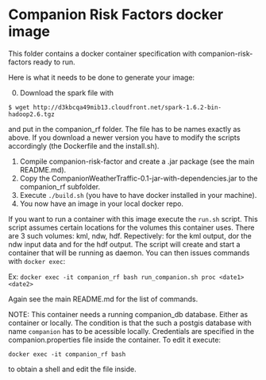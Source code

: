 # Companion Risk Factors docker image

This folder contains a docker container specification with companion-risk-factors ready to run.

Here is what it needs to be done to generate your image:

0) Download the spark file with

`$ wget http://d3kbcqa49mib13.cloudfront.net/spark-1.6.2-bin-hadoop2.6.tgz`

and put in the companion_rf folder. The file has to be names exactly as above. If you download a newer version you have to modify the scripts accordingly (the Dockerfile and the install.sh).

1) Compile companion-risk-factor and create a .jar package (see the main README.md).
2) Copy the CompanionWeatherTraffic-0.1-jar-with-dependencies.jar to the companion_rf subfolder.
3) Execute `./build.sh` (you have to have docker installed in your machine).
4) You now have an image in your local docker repo.

If you want to run a container with this image execute the `run.sh` script. This script assumes certain locations for the volumes this container uses. There are 3 such volumes: kml, ndw, hdf. Repectively: for the kml output, dor the ndw input data and for the hdf output. The script will create and start a container that will be running as daemon. You can then issues commands with `docker exec`:

Ex: `docker exec -it companion_rf bash run_companion.sh proc <date1> <date2>`

Again see the main README.md for the list of commands.

NOTE: This container needs a running companion_db database. Either as container or locally. The condition is that the such a postgis database with name `companion` has to be acessible locally. Credentials are specified in the companion.properties file inside the container. To edit it execute:

`docker exec -it companion_rf bash`

to obtain a shell and edit the file inside.
